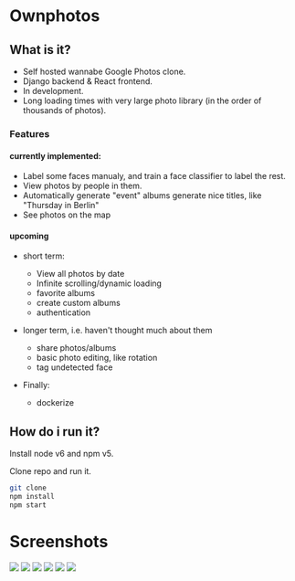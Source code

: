 # Ownphotos

## What is it?

- Self hosted wannabe Google Photos clone. 
- Django backend & React frontend. 
- In development. 
- Long loading times with very large photo library (in the order of thousands of photos).

### Features

#### currently implemented:
  - Label some faces manualy, and train a face classifier to label the rest.
  - View photos by people in them.
  - Automatically generate "event" albums generate nice titles, like "Thursday in Berlin"
  - See photos on the map

#### upcoming

  - short term:
    - View all photos by date
    - Infinite scrolling/dynamic loading
    - favorite albums
    - create custom albums
    - authentication

  - longer term, i.e. haven't thought much about them
    - share photos/albums
    - basic photo editing, like rotation
    - tag undetected face

  - Finally:
    - dockerize

## How do i run it?

Install node v6 and npm v5.

Clone repo and run it.

```bash
git clone
npm install
npm start
```

# Screenshots

![](/screenshots/face-dashboard.png)
![](/screenshots/people-dashboard.png)
![](/screenshots/album-events.png)
![](/screenshots/album-event-gallery.png)
![](/screenshots/album-people.png)
![](/screenshots/album-people-gallery.png)
